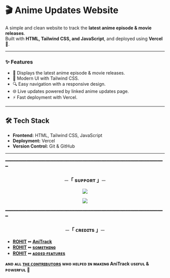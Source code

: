 # 🎬 Anime Updates Website

A simple and clean website to track the **latest anime episode & movie releases**.  
Built with **HTML, Tailwind CSS, and JavaScript**, and deployed using **Vercel** 🚀.

---

### ✨ Features
- 📅 Displays the latest anime episode & movie releases.  
- 🎨 Modern UI with Tailwind CSS.  
- 🔍 Easy navigation with a responsive design.  
- 🌐 Live updates powered by linked anime updates page.  
- ⚡ Fast deployment with Vercel.  

---

## 🛠️ Tech Stack
- **Frontend:** HTML, Tailwind CSS, JavaScript  
- **Deployment:** Vercel  
- **Version Control:** Git & GitHub  

---
━━━━━━━━━━━━━━━━━━━━━━━━━━━━━━━━━━━━━━━━━━━━━━━━━━━━━━━━━━━━

<h3 align="center">
    ─「 sᴜᴩᴩᴏʀᴛ 」─
</h3>

<p align="center">
<a href="https://telegram.me/ROHITREDDY69"><img src="https://img.shields.io/badge/-Support%20Group-blue.svg?style=for-the-badge&logo=Telegram"></a>
</p>
<p align="center">
<a href="https://telegram.me/ROHITREDDY69"><img src="https://img.shields.io/badge/-Support%20Channel-blue.svg?style=for-the-badge&logo=Telegram"></a>
</p>

━━━━━━━━━━━━━━━━━━━━━━━━━━━━━━━━━━━━━━━━━━━━━━━━━━━━━━━━━━━━

<h3 align="center">
    ─「 ᴄʀᴇᴅɪᴛs 」─
</h3>

- <b>[ROHIT](https://github.com/ROHITREDDY69)  ➻  [AniTrack](https://github.com/AniTrack) </b>
- <b>[ROHIT](https://github.com/ROHITREDDY69)  ➻  [sᴏᴍᴇᴛʜɪɴɢ](https://github.com/AniTrack) </b>
- <b>[ROHIT](https://github.com/ROHITREDDY69)  ➻  [ᴀᴅᴅᴇᴅ ғᴇᴀᴛᴜʀᴇs](https://github.com/ROHITREDDY69) </b>

 
<b>ᴀɴᴅ ᴀʟʟ [ᴛʜᴇ ᴄᴏɴᴛʀɪʙᴜᴛᴏʀs](https://github.com/AniTrack) ᴡʜᴏ ʜᴇʟᴩᴇᴅ ɪɴ ᴍᴀᴋɪɴɢ AniTrack ᴜsᴇғᴜʟ & ᴩᴏᴡᴇʀғᴜʟ 🖤 </b>


